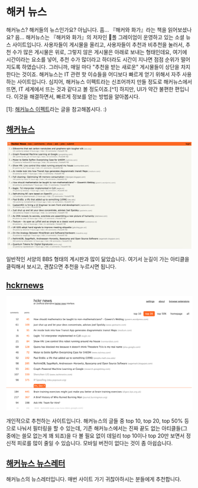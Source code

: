# 해커 뉴스

해커뉴스? 해커들의 뉴스인가요? 아닙니다. 흠… 『해커와 화가』라는 책을 읽어보셨나요? 음…  해커뉴스는 『해커와 화가』의 저자인 폴 그레이엄이 운영하고 있는 소셜 뉴스 사이트입니다. 사용자들이 게시물을 올리고, 사용자들이 추천과 비추천을 눌러서, 추천 수가 많은 게시물은 위로, 그렇지 않은 게시물은 아래로 보내는 형태인데요, 여기에 시간이라는 요소를 넣어, 추천 수가 많더라고 하더라도 시간이 지나면 점점 순위가 떨어지도록 하였습니다. 그러니까, 매일 마다 "추천을 받는 새로운" 게시물들이 상단을 차지한다는 것이죠. 해커뉴스는 IT 관련 핫 이슈들을 어디보다 빠르게 얻기 위해서 자주 사용하는 사이트입니다. 심지어, 해커뉴스 이펙트라는 신조어까지 만들 정도로 해커뉴스에서 뜨면, IT 세계에서 뜨는 것과 같다고 볼 정도이죠.[^1] 하지만, UI가 약간 불편한 편입니다. 이것을 해결하면서, 빠르게 정보를 얻는 방법을 알아봅시다.

[1]: [해커뉴스 이펙트](http://flowonweb.com/post/46937988199/the-hacker-news-effect)라는 글을 참고해봅시다. :)

## [해커뉴스](https://news.ycombinator.com/)

![해커뉴스](../img/hackernews.png)

일반적인 서양의 BBS 형태의 계시판과 많이 닮았습니다. 여기서 눈길이 가는 아티클을 클릭해서 보시고, 괜찮으면 추천을 누르시면 됩니다.



## [hckrnews](http://hckrnews.com/)

![](../img/hckrnews.png)

개인적으로 추천하는 사이트입니다. 해커뉴스의 글들 중 top 10, top 20, top 50% 등으로 나눠서 필터링을 할 수 있는데, 기존 해커뉴스에서는 진짜 끝도 없는 아티클들(그 중에는 쓸모 없는게 꽤 되죠)을 다 볼 필요 없이 데일리 top 10이나 top 20만 보면서 정신적 피로를 많이 줄일 수 있습니다. 모바일 버전이 없다는 것이 좀 아쉽습니다.

## [해커뉴스 뉴스레터](http://www.hackernewsletter.com/)

해커뉴스의 뉴스레터입니다. 매번 사이트 가기 귀찮아하시는 분들에게 추천합니다.